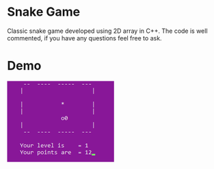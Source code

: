 # Snake Game
Classic snake game developed using 2D array in C++. The code is well commented, if you have any questions feel free to ask.

# Demo
![](snakerun.gif)
